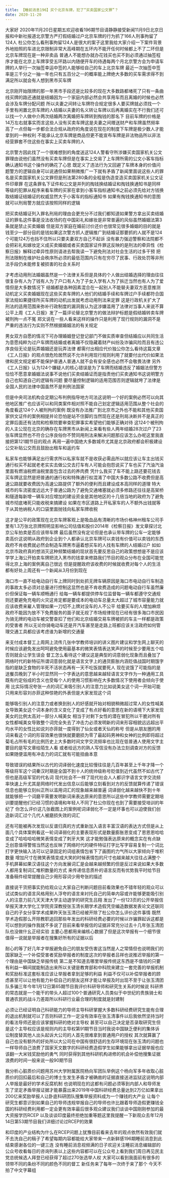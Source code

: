 ```yaml
---
title: 【睡前消息196】买个北京车牌，犯了“买卖国家公文罪”？
date: 2020-11-20
---
```


大家好 2020年11月20日星期五欢迎收看196期节目请静静接受新闻11月9日北京日报和中新社报道北京警方严打假结婚过户北京车牌的行为抓了166人刑事拘留了124人
杜公你怎么看刑事拘留124人是很大的案子这里我给大家介绍一下案件背景外地拍照的车进北京限制非常大高峰期在五环内不能开任何时候都上不了二环但是北京车牌现在是一种非卖品
普通人不能想办就办花钱买也买不到必须通过抽签程序才能在北京上车牌享受五环路以内随便开车的待遇每两个月北京警方会为申请车牌的人举行一次抽签幸运中签的人能够给自己的车上北京车牌
最近一次抽签中签率是三千分之一抽一年也只有五百分之一的概率能上牌绝大多数的买车需求得不到满足所以就会有人想到黑市买车牌

北京刚开始限牌的那一年黑市手段还是比较多的现在大多数路都堵死了只有一条曲线买牌的路还通就是结婚因为一个家庭内部必然会共享用车而且离婚的时候也必然会涉及车牌分配问题
所以夫妻之间转让车牌符合规定很多人要买牌就必须找一个手里有闲置北京车牌的人结婚以夫妻的名义转让车牌以后再离婚实在不行我们还可以找一个人做中介两次结婚两次离婚把车牌转到掏钱的那名下
目前车牌的价格是14万左右就事实而言这些人没有买卖车牌这是夫妻之间赠送财产和车牌虽然频率高了一点但每一步都合法合规从政府的角度说在现在的制度下车牌是极少数人才能拿到的一种权利
不能承认北京车牌是商品但更不能宣布车牌是非法物品所以非法经营罪套不住这些在事实上买卖车牌的人

北京警方因此找了一个很难想到的角度送这124人警看守所涉嫌买卖国家机关公文罪理由说他们虽然没有买卖车牌但是在事实上交易了上车牌所需的公文小客车指标确认通知书这个操作的确花了心思
既定义了违法行为又回避了车牌本身的价值问题警方的逻辑自身可以说通但如果稍微推广一下就有矛盾了新闻里面说这些人的罪名是买卖国家机关公文罪但是刑法第280条的全程是伪造变造买卖国家机关公文证件印章罪
在这条罪名下证件和公文是并列的掏钱换结婚证和掏钱换通知书是同样等级的犯罪从程序来看车牌的买家在拿到小客车指标通知书之前必须先给对方钱换取结婚证结婚证的权威显然大于小客车的指标通知书
如果有掏钱换通知书的意图就可以刑局警方就应该按照同样的逻辑

把买卖结婚证列入罪名刑局的理由会更充分不过我们都知道如果警方拿出买卖结婚证的罪名这件事是没法收场的在中国彩礼和嫁妆是非常普遍的风俗虽然婚姻法第3条就是禁止买卖婚姻
但是双方家庭在婚前讨价还价也很常见很多婚姻的目的就是钱至少一部分目的是钱如果这次警方抓人逻辑推广到结婚证那要抓的人就不是124个可能124万也挡不住所以只要夫妻双方自己不起诉
没有暴力强迫警察和法院都不会把彩礼和嫁妆定义成买卖婚姻或者买卖国家证件罪这反映的是刑法的牵异性《检察日报》解释过牵异性原则请进去帮我读一下避免刑法对社会生活的过多干预
把刑法限制在维护社会秩序所必须的最低范围内只有在穷尽了民事、行政处罚等非刑法手段仍未能修复被损害的社会关系时

才考虑动用刑法婚姻虽然是一个法律关系但是具体的个人做出结婚选择的理由往往很复杂有人为了钱有人为了户口有人为了子女入学有人为了拆迁当然也有人为了爱情但是大多数情况下
结婚都是各种因素混合在一起别人不能替夫妻双方恶意推测动机定义买卖婚姻现在这些买卖车牌的人他们的结婚手续和车牌过户手续都符合国家法规如果捷径所买车牌的动机出发就考虑动用刑法来定罪
这是行政机关扩大了刑法的适用范围来弥补行政制度的漏洞我认为这涉嫌滥用了法律对当事人来说不算公平上周《工人日报》发了一篇评论替北京警方的做法辩护标题是假结婚转卖车牌被刑拘一点不冤
郑文说在一些人看来这样的操作只是利用了现行规则的漏洞不是严重的违法行为实则不然根据婚姻法的有关规定

男女双方自愿的情况下可办理婚姻登记登记部门不做实质审查但结婚应以共同生活为意愿纯粹为过户车牌而结婚或者离婚不仅隐藏着财产纠纷及诈骗风险而且有违公序良俗无论是玩弄婚姻还是玩弄法律
都需付出相应代价独公你怎么看待这篇文章《工人日报》的观点很危险居然说不允许利用现行规则利用了就要付出代价如果法律和民文规定都不能保护普通人普通人就不会有安全感也必然不会敬畏法律
另外《工人日报》认为124个嫌疑人的核心错误是为了车牌而结婚违反了婚姻法但警方恰恰不愿意拿婚姻法说事不说他们买卖结婚证而是指责他们买卖通知书这说明警方自己也知道自己的逻辑有问题
要尽量控制逻辑的适用范围否则逻辑就垮了法律是全国人民的法律中国虽然不是判例法国家

但是中央司法机构会定期公布判例指导地方司法这说明一个好的案例必然可以向其他地区推广也应该可以和同类案件相对照不能自己划定逻辑适用范围从整个社会的角度看这124个人被刑拘的案例
既没有办法推广到北京市之外也不能和其他买卖国家供文证件的案例相提并论恐怕是站不住脚的当然现在还是刑局决断并不是真正的定罪后面还有法院和检察院要审查犯罪事实希望他们能够正确对待
这124个被刑拘的人主公现在北京的确存在车牌黑市从新闻上来看有些人两年结婚28次过户了23张车牌显然也不符合公序良俗你不赞同用刑法来解决问题那应该怎么办呢这里我直接把第121期节目的观点
再用一遍中国绝大多数城市尤其是北京政府都会积极建设公交补贴公交而且鼓励出租车和返约车

私家车也能够满足出行需求所以私家车就不是收获必需品所以就应该让车主出钱买通行权买不起就老老实实去做公交去打车有人可能会抱怨说买了车也买了汽油汽油里面有燃油税燃油税里面包含过去的养肉费
凭什么我买了车不能上路还要花钱去买车牌这显然是把普通的通行权和特殊通行权混淆了中国大多数公路不收费但是高速公路就要收费因为高速公路提供了额外的便利而且建设成本高同样的道理
特大城市的车流密度远远大于普通公路为了避免交通堵塞就必须多修路还往往是高架桥和隧道每新增一辆车对应增加的建设资金是其他地区的十几倍当地的政府为了避免城市彻底堵死只能收税来搞建设
如果在市区道路上开私家车的人不额外出钱就等于从其他纳税人的口袋里面抛钱向私家车牌收税

这才是公平的政策现在北京车牌客观上是吸血品有清晰的市场价格神州租车公司手里有1.3万张北京牌照明显影响公司估值和股价2014年《检察日报》发文章探讨北京公车拍卖是否应该带车牌
最后虽然没有定论但是也承认带车牌的公车一定能够卖高价这说明从政府到企业到个人都承认北京车牌可以卖钱有价值可以卖钱的东西政府不肯收费就必然会制造车牌黑市逼着想买车的人找有车牌的人结婚过户
如如北京市政府真的想消灭这种频繁结婚的现状首先要反思自己的政策想想是不是应该学学上海公开拍卖车牌把流入黑市的钱拿来修路我们节目的观众分布在全国可能觉得北京上海的案例离自己很远
但是提醒政府该收费的时候就收费对每个人的生活都有好处上周还有一个新闻从3月份到现在

海口市一直不给电动自行车上牌同时到处抓无牌车辆原因是海口市电动自行车制造的事故太多必须对总量进行控制这显然也是不肯收费造成的问题电动自行车虽然廉价但保证每一辆车顺畅通行
给每一辆车都提供停车位监督每一辆车都遵守交通规则还要避免充电的火灾这肯定都是要成本的电动车总量太大超过了城市容量能力就应该收费来雇人管理如果一刀切不上牌对没车的人不公平
给要买车的人增加麻烦政府不能因为放不下免费服务的面子就无视了市场规律现在已经有很多海口市民因为骑无牌的电动车被交警查扣了他们和北京结婚交易车牌被抓的车主一样都是政策的受害者
所以无论你骑电动车还是开汽车甚至是走路上班都应该关注政府如何管理交通工具都应该考虑谁为新增的交通量

来支付成本督工上周网上流传几张中学教师培训的讲义图片建议和学生网上聊天的时候应该避免发出呵呵避免使用最基本的微笑表情表达笑声的时候至少要用五个哈否则就会让学生误会
督工怎么看待这个建议这是典型的词意弱化现象而且叠加了网络时代的新特征所谓词意弱化就是语言文字上的通货膨胀内涵贬值战国时期饿字指的是缺乏食物的半死不活状态再有一天不吃饭就要死人
现在说饿了可能指的是送餐员晚到了半小时显然同一个字表达的意思越来越轻语言文字作为一种通用工具既有约定俗成的含义也受每个人的使用习惯影响在大多数情况下使用者会倾向于使用
比实际情况夸张一点的词汇来吸引别人的注意力比如说美女这个词一开始可能只用来形容刘亦菲这种惊艳的外表但是大家发现这个词

能够吸引别人的注意力或者换到别人的好感就开始对相貌稍微超过常人的女性喊美女导致美女这个词本身的含义变化了变成了有点好看的意思在新的语境下大家发现美女的比例太高对一部分人喊美女
相当于对剩下女性的潜在冒犯所以干脆对所有女性都喊美女导致整个词完全失去了冲击力必须发明新的词来形容相貌远远超出平均水平的女性比如说刘亦菲就一度得到了仙女或者天仙的称号
但是从朋友圈的用词来看这个词的形容效果也很快就要磨损为零了最起码男神和女神的比例即将超过菊毛占所有毛的比例历史上大多数时间文字交流频率也比现在低普通人使用文字主要目的是写文章给陌生人看
或者给远方的熟人写信没有办法立刻调查对方的反馈如果随便滥用有冲击力的词汇就有可能扭曲本意

导致错误的结果所以古代的词译弱化速度比较慢往往是几百年甚至上千年才降一个等级将军这个词秦汉时期是全国不到十人的统帅级称号贬值到近代虽然不如古代了但也是高级军官的代名词
现代社会不一样了现代社会人人都识字语言文字交流频率快速上升尤其是网络时代发出信息以后能够立刻看到对方的反馈就算传递了错误信息也能够立刻纠正所以滥用词汇的现象越来越普遍
词译弱化越来越快不到十年就能够把一个词磨平需要发明新词来表达原来的意思所以这些中学教师需要定期培训要提醒他们已经习惯的语境和年轻人不同了杜公你现在也到了需要接受培训的年纪了
你怎么评价这几张截图上的案例呢词译弱化不一定是坏事也可以迫使我们创造新词汇过个几代人被磨损失效的词汇

还有可能被再次发现以反谱归真的方式重新加入语言丰富汉语的表达方式但是从上面几个具体案例看这一轮词译弱化的主要表现形式是数量膨胀恩变成了恩恩恩哈哈变成了哈哈哈哈微笑表情变成了刺牙大笑
这才能勉强表达原来的概念实在有点缺乏创意值得警惕当然这也反映了网络时代的硬件特征打字比写字容易复制一个词比打字更快输入法可以记录固定的词组表情包省下了画图的力气所以大家倾向于堆积数量
增加尺寸在微笑表情变成大笑的时候表情包的尺寸也越来越大往往占满整个手机屏幕如果汉语往这个方向发展词汇是会越来越频繁的但是反过来说如果大多数人都用复制词汇堆积数量的方式
来传递信息质朴的语言反而有优势我平时给节目准备稿件经常提醒自己少用形容词少用夸张的描述

直接说干货把事实扔给观众让大家自己判断问题目前看效果也不错年轻的观众可以试试类似的语言风格用别人浮夸的语言来衬托自己的简单内容或许能够更能吸引别人的注意力前几天天津大学主动退学的研究生吕翔
发出了一份123页的公开举报信举报天津大学化工学院资深教授张玉清长期学术造假凭空编造数据发表论文还联同自己的子女分享学术成果昨天张玉清已经被开除了杜公你怎么评价这件事情
既然学术造假那么开除教职追回那些年发出的科研经费必要的时候以诈骗罪起诉这都是可以想到的操作我就不多说了目前来看举报信的证据非常充分过去十几年张玉清团队也没做什幺正经实验
主要心思都用来编核心数据了但是这次举报有一个细节很值得一说就是举报者在搜集好所有的证据以后

耐心的等了好几年才举报避免自己的朋友受伤害这当然是人之常情但也说明我们的国家缺乏一个补偿受害者奖励举报者的制度这次的举报者吕祥也说推迟举报的第一个理由是中国缺乏举报传统
第二是不知道去哪里举报传统这东西是不值钱的只要有利益一瞬间就能制造出来所以关键是教育部和中科院来建立一套完善的举报机制和奖励标准这套标准应该让举报者拿到足够的利益
利益不仅可以补偿举报者的顾虑甚至可以让他有能力补偿自己的朋友这样才能让举报及时出现不至于让张玉清团队多骗三年今年1月12日第65期节目我评价科研导师和研究生关系的时候说
科研界的常态就是一个能干的带头人超过100个普通研究人员类似于中世纪的贵族骑士和普通农民的战斗力差距所以科研行业最合理的制度就是封建制

必须让已经证明自己科研能力的导师主导科研掌握大多数科研经费研究生能有合理的退出机制就可以了否则科研工作一定没有效率在张玉清事件以后我依然坚持当时的看法导师还是应该掌握科研的绝对主导权
甚至可以自己决定是否录取研究生但是这个主导权应该是规则内的主导权第91期节目当时我说中国缺乏便利的集体诉讼制度替其他人出头起诉大公司的人首先很难拿到普通用户的授权
其次就算赢了自己也没有额外的好处所以大公司在中国有很舒适的生存环境现在张玉清的问题也一样导师自己浪费了国家天文数字的科研经费造假学生如果能够拿出证据举报也应该翻一大米钱奖励他的勇气
同时获得到其他科研机构进修的机会补偿他搜集证据浪费的时间一般来说一般90期节目

我分析心脏质价问题用苏州大学附属医院杨向军团队举例这个杨向军多年收取心脏质价的回扣最后和自己的博士生发生矛盾才被确凿的证据直接送进监狱这说明内部人举报是最好的学术反腐机制
也说明现在的这都有问题必须等到内部人和导师发生了坚定矛盾举报证据才能暴露出来2019年中国科研经费总量达到2万亿如果拿出200亿来奖励举报人让卧底科研团队搜集举报资料成为一个赚钱的大产业
让每个研究生都意识到如果自己的导师违规举报自己的导师也许比跟着导师造假更赚钱全国的科研经费利用都一定会更有效率最后很多观众建议我们谈谈中国刚刚参加的最大资报学历RCEP
以及谈谈印度最终拒绝加重等题这里我提醒一下新观众去年12月14日第53期节目我们详细讨论过RCEP的效果

和印度的产业结构为什么在RCEP问题上犹豫目前看来去年的观点依然有效我们就不去洗自己的稿子了希望每期内容都能给大家带来一点新鲜感196期睡前消息到此结束感谢各位的一键三连
没有睡前消息视频满的日子欢迎关注睡前消息编辑部的公众号收看每日的咨询列表以上这些内容都可以在公众号上看到我们周日再见民主党总统候选人拜登已经获得了超过270张选举人权
大家可以看到我面前有很多的领带不同的条纷不同的颜色不同的督工 新任务来了每年一次终于来了那个 今天不拍了中文字幕组